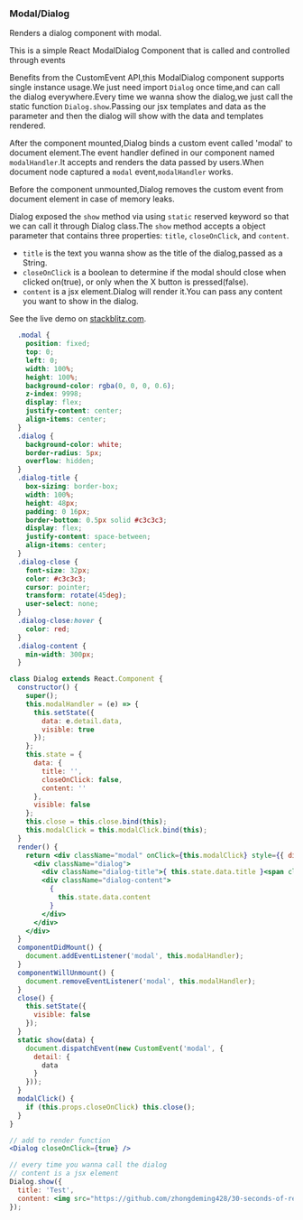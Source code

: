 ### Modal/Dialog

Renders a dialog component with modal.

This is a simple React ModalDialog Component that is called and controlled through events


Benefits from the CustomEvent API,this ModalDialog component supports single instance usage.We just need import `Dialog` once time,and can call the dialog everywhere.Every time we wanna show the dialog,we just call the static function `Dialog.show`.Passing our jsx templates and data as the parameter and then the dialog will show with the data and templates rendered.

After the component mounted,Dialog binds a custom event called 'modal' to document element.The event handler defined in our component named `modalHandler`.It accepts and renders the data passed by users.When document node captured a `modal` event,`modalHandler` works.

Before the component unmounted,Dialog removes the custom event from document element in case of memory leaks.

Dialog exposed the `show` method via using `static` reserved keyword so that we can call it through Dialog class.The `show` method accepts a object parameter that contains three properties: `title`, `closeOnClick`, and `content`.

* `title` is the text you wanna show as the title of the dialog,passed as a String.
* `closeOnClick` is a boolean to determine if the modal should close when clicked on(true), or only when the X button is pressed(false).
* `content` is a jsx element.Dialog will render it.You can pass any content you want to show in the dialog.

See the live demo on [stackblitz.com](https://stackblitz.com/edit/react-7yg2gr).

```css
  .modal {
    position: fixed;
    top: 0;
    left: 0;
    width: 100%;
    height: 100%;
    background-color: rgba(0, 0, 0, 0.6);
    z-index: 9998;
    display: flex;
    justify-content: center;
    align-items: center;
  }
  .dialog {
    background-color: white;
    border-radius: 5px;
    overflow: hidden;
  }
  .dialog-title {
    box-sizing: border-box;
    width: 100%;
    height: 48px;
    padding: 0 16px;
    border-bottom: 0.5px solid #c3c3c3;
    display: flex;
    justify-content: space-between;
    align-items: center;
  }
  .dialog-close {
    font-size: 32px;
    color: #c3c3c3;
    cursor: pointer;
    transform: rotate(45deg);
    user-select: none;
  }
  .dialog-close:hover {
    color: red;
  }
  .dialog-content {
    min-width: 300px;
  }
```

```jsx
class Dialog extends React.Component {
  constructor() {
    super();
    this.modalHandler = (e) => {
      this.setState({
        data: e.detail.data,
        visible: true
      });
    };
    this.state = {
      data: {
        title: '',
        closeOnClick: false,
        content: ''
      },
      visible: false
    };
    this.close = this.close.bind(this);
    this.modalClick = this.modalClick.bind(this);
  }
  render() {
    return <div className="modal" onClick={this.modalClick} style={{ display: this.state.visible ? '' : 'none'}}>
      <div className="dialog">
        <div className="dialog-title">{ this.state.data.title }<span className="dialog-close" onClick={this.close}>+</span></div>
        <div className="dialog-content">
          {
            this.state.data.content
          }
        </div>
      </div>
    </div>
  }
  componentDidMount() {
    document.addEventListener('modal', this.modalHandler);
  }
  componentWillUnmount() {
    document.removeEventListener('modal', this.modalHandler);
  }
  close() {
    this.setState({
      visible: false
    });
  }
  static show(data) {
    document.dispatchEvent(new CustomEvent('modal', {
      detail: {
        data
      }
    }));
  }
  modalClick() {
    if (this.props.closeOnClick) this.close();
  }
}
```

```jsx
// add to render function
<Dialog closeOnClick={true} />

// every time you wanna call the dialog
// content is a jsx element
Dialog.show({
  title: 'Test', 
  content: <img src="https://github.com/zhongdeming428/30-seconds-of-react/raw/master/logo.png"/>
});  
```

<!-- tags: props,children,class -->

<!-- expertise: 1 -->

